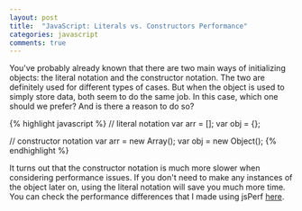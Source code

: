 ```yaml
---
layout: post
title:  "JavaScript: Literals vs. Constructors Performance"
categories: javascript
comments: true
---
```


You've probably already known that there are two main ways of initializing objects: the literal notation and the constructor notation. The two are definitely used for different types of cases. But when the object is used to simply store data, both seem to do the same job. In this case, which one should we prefer? And is there a reason to do so?

{% highlight javascript %}
// literal notation
var arr = [];
var obj = {};

// constructor notation
var arr = new Array();
var obj = new Object();
{% endhighlight %}

It turns out that the constructor notation is much more slower when considering performance issues. If you don't need to make any instances of the object later on, using the literal notation will save you much more time. You can check the performance differences that I made using jsPerf <a href="http://jsperf.com/literals-vs-constructors-performance">here</a>.
